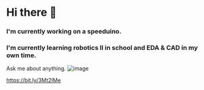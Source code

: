 # Hi there 👋

### I'm currently working on a speeduino. 

### I'm currently learning robotics II in school and EDA & CAD in my own time.

Ask me about anything.
![image](https://github.com/user-attachments/assets/a442ca03-132d-4bc5-9277-0b278457fc04)

<!--
**Donald-a11y/Donald-a11y** is a ✨ _special_ ✨ repository because its `README.md` (this file) appears on your GitHub profile.

Here are some ideas to get you started:

- 🔭 I’m currently working on ...
- 🌱 I’m currently learning ...
- 👯 I’m looking to collaborate on ...
- 🤔 I’m looking for help with ...
- 💬 Ask me about ...
- 📫 How to reach me: ...
- 😄 Pronouns: ...
- ⚡ Fun fact: ...
-->
https://bit.ly/3Mt2IMe
